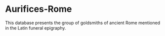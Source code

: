 # Aurifices-Rome
This database presents the group of goldsmiths of ancient Rome mentioned in the Latin funeral epigraphy.
